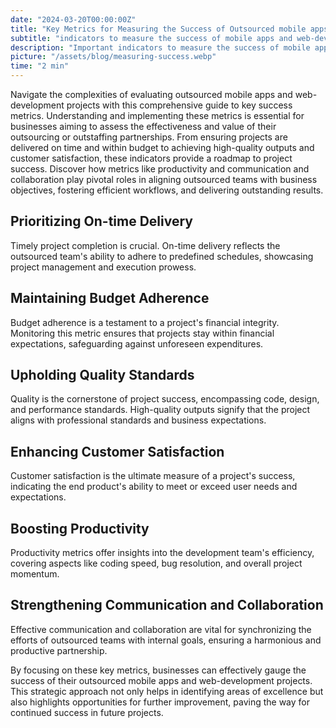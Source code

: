 ```yaml
---
date: "2024-03-20T00:00:00Z"
title: "Key Metrics for Measuring the Success of Outsourced mobile apps and web-development Projects"
subtitle: "indicators to measure the success of mobile apps and web-development"
description: "Important indicators to measure the success of mobile apps and web-development projects that are outsourced."
picture: "/assets/blog/measuring-success.webp"
time: "2 min"
---
```

Navigate the complexities of evaluating outsourced mobile apps and web-development projects with this comprehensive guide to key success metrics. Understanding and implementing these metrics is essential for businesses aiming to assess the effectiveness and value of their outsourcing or outstaffing partnerships. From ensuring projects are delivered on time and within budget to achieving high-quality outputs and customer satisfaction, these indicators provide a roadmap to project success. Discover how metrics like productivity and communication and collaboration play pivotal roles in aligning outsourced teams with business objectives, fostering efficient workflows, and delivering outstanding results.

## Prioritizing On-time Delivery
Timely project completion is crucial. On-time delivery reflects the outsourced team's ability to adhere to predefined schedules, showcasing project management and execution prowess.

## Maintaining Budget Adherence
Budget adherence is a testament to a project's financial integrity. Monitoring this metric ensures that projects stay within financial expectations, safeguarding against unforeseen expenditures.

## Upholding Quality Standards
Quality is the cornerstone of project success, encompassing code, design, and performance standards. High-quality outputs signify that the project aligns with professional standards and business expectations.

## Enhancing Customer Satisfaction
Customer satisfaction is the ultimate measure of a project's success, indicating the end product's ability to meet or exceed user needs and expectations.

## Boosting Productivity
Productivity metrics offer insights into the development team's efficiency, covering aspects like coding speed, bug resolution, and overall project momentum.

## Strengthening Communication and Collaboration
Effective communication and collaboration are vital for synchronizing the efforts of outsourced teams with internal goals, ensuring a harmonious and productive partnership.

By focusing on these key metrics, businesses can effectively gauge the success of their outsourced mobile apps and web-development projects. This strategic approach not only helps in identifying areas of excellence but also highlights opportunities for further improvement, paving the way for continued success in future projects.